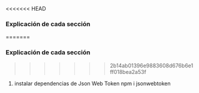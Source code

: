 <<<<<<< HEAD
### **Explicación de cada sección**
 
=======
### **Explicación de cada sección**
 
>>>>>>> 2b14ab01396e9883608d676b6e1ff018bea2a53f
 1. instalar dependencias de Json Web Token npm i jsonwebtoken